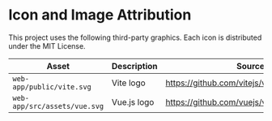 # Icon and Image Attribution

This project uses the following third-party graphics. Each icon is distributed under the MIT License.

| Asset | Description | Source URL |
|-------|-------------|------------|
| `web-app/public/vite.svg` | Vite logo | <https://github.com/vitejs/vite/blob/main/LICENSE> |
| `web-app/src/assets/vue.svg` | Vue.js logo | <https://github.com/vuejs/vue/blob/main/LICENSE> |


